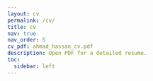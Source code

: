 ```yaml
---
layout: cv
permalink: /cv/
title: cv
nav: true
nav_order: 5
cv_pdf: ahmad_hassan_cv.pdf
description: Open PDF for a detailed resume.
toc:
  sidebar: left
---
```

